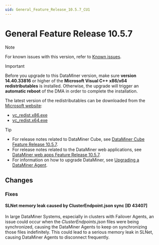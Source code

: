```yaml
---
uid: General_Feature_Release_10.5.7_CU1
---
```



# General Feature Release 10.5.7

> [!NOTE]
> For known issues with this version, refer to [Known issues](xref:Known_issues).

> [!IMPORTANT]
>
> Before you upgrade to this DataMiner version, make sure **version 14.40.33816** or higher of the **Microsoft Visual C++ x86/x64 redistributables** is installed. Otherwise, the upgrade will trigger an **automatic reboot** of the DMA in order to complete the installation.
>
> The latest version of the redistributables can be downloaded from the [Microsoft website](https://learn.microsoft.com/en-us/cpp/windows/latest-supported-vc-redist?view=msvc-170#latest-microsoft-visual-c-redistributable-version):
>
> - [vc_redist.x86.exe](https://aka.ms/vs/17/release/vc_redist.x86.exe)
> - [vc_redist.x64.exe](https://aka.ms/vs/17/release/vc_redist.x64.exe)

> [!TIP]
>
> - For release notes related to DataMiner Cube, see [DataMiner Cube Feature Release 10.5.7](xref:Cube_Feature_Release_10.5.7).
> - For release notes related to the DataMiner web applications, see [DataMiner web apps Feature Release 10.5.7](xref:Web_apps_Feature_Release_10.5.7).
> - For information on how to upgrade DataMiner, see [Upgrading a DataMiner Agent](xref:Upgrading_a_DataMiner_Agent).

## Changes

### Fixes

#### SLNet memory leak caused by ClusterEndpoint.json sync [ID 43407]

<!-- MR 10.5.0 [CU4] (but also 10.5.0 [CU5] and 10.5.0 [CU6]) - FR 10.5.7 [CU1] (but also 10.5.9) -->

In large DataMiner Systems, especially in clusters with Failover Agents, an issue could occur when the *ClusterEndpoints.json* files were being synchronized, causing the DataMiner Agents to keep on synchronizing those files indefinitely. This could lead to a serious memory leak in SLNet, causing DataMiner Agents to disconnect frequently.
